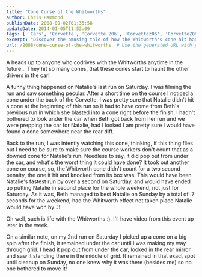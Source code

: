 ```yaml
---
title: "Cone Curse of the Whitworths"
author: Chris Hammond
publishDate: 2008-09-02T01:35:58
updateDate: 2014-01-05T11:53:09
tags: [ 'Cars', 'Corvette', 'Corvette Z06', 'Corvettez06', 'CorvetteZ06org' ]
excerpt: "Discover the amusing tale of how the Whitworth's cone hit had unexpected consequences during a race. Find out how it affected their final standings!"
url: /2008/cone-curse-of-the-whitworths  # Use the generated URL with year
---
```

<p>A heads up to anyone who codrives with the Whitworths anytime in the future... They hit so many cones, that these cones start to haunt the other drivers in the car!</p> <p>A funny thing happened on Natalie's last run on Saturday. I was filming the run and saw something pecular. After a short time on the course I noticed a cone under the back of the Corvette, I was pretty sure that Natalie didn't hit a cone at the beginning of this run so it had to have come from Beth's previous run in which she blasted into a cone right before the finish. I hadn't bothered to look under the car when Beth got back from her run and we were prepping the car for Natalie, had I looked I am pretty sure I would have found a cone somewhere near the rear diff.</p> <p>Back to the run, I was intently watching this cone, thinking, if this thing flies out I need to be sure to make sure the course workers don't count that as a downed cone for Natalie's run. Needless to say, it did pop out from under the car, and what's the worst thing it could have done? It took out another cone on course, so, the Whitworth cone didn't count for a&#160;two second penalty, the one it hit and knocked from its box was. This would have been Natalie's fastest run by over a second on Saturday, and would have ended up putting Natalie in second place for the whole weekend, not just for Saturday. As it was, Beth managed to best Natalie on Sunday by a total of .7 seconds for the weekend, had the Whitworth effect not taken place Natalie would have won by .3!</p>  <p>Oh well, such is life with the Whitworths :). I'll have video from this event up later in the week.</p> <p>On a similar note, on my 2nd run on Saturday I picked up a cone on a big spin after the finish, it remained under the car until I was making my way through grid. I head it pop out from under the car, looked in the rear mirror and saw it standing there in the middle of grid. It remained in that exact spot until cleanup on Sunday, no one knew why it was there (besides me) so no one bothered to move it!</p> <p>&#160;</p>


